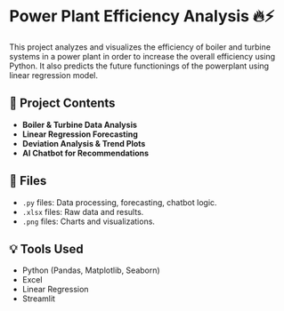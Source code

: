 # Power Plant Efficiency Analysis 🔥⚡

This project analyzes and visualizes the efficiency of boiler and turbine systems in a power plant in order to increase the overall efficiency using Python. It also predicts the future functionings of the powerplant using linear regression model.

## 📂 Project Contents
- **Boiler & Turbine Data Analysis**
- **Linear Regression Forecasting**
- **Deviation Analysis & Trend Plots**
- **AI Chatbot for Recommendations**

## 📁 Files
- `.py` files: Data processing, forecasting, chatbot logic.
- `.xlsx` files: Raw data and results.
- `.png` files: Charts and visualizations.

## 💡 Tools Used
- Python (Pandas, Matplotlib, Seaborn)
- Excel
- Linear Regression
- Streamlit 

